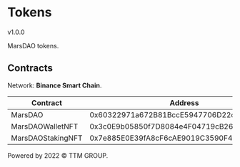 # Tokens
v1.0.0

MarsDAO tokens.

## Contracts

Network: **Binance Smart Chain**.

| Contract          | Address                                    |
| ----------------- | ------------------------------------------ |
| MarsDAO           | 0x60322971a672B81BccE5947706D22c19dAeCf6Fb |
| MarsDAOWalletNFT  | 0x3c0E9b05850f7D8084e4F04719cB26DB6edaE2b5 |
| MarsDAOStakingNFT |	0x7e885E0E39fA8cF6cAE9019C3590F4B771ceb838 |

Powered by 2022 © TTM GROUP.
